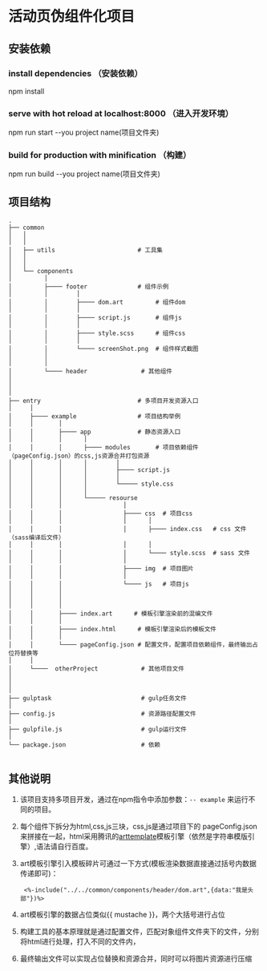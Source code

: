 # 活动页伪组件化项目


## 安装依赖

### install dependencies （安装依赖）
npm install

### serve with hot reload at localhost:8000 （进入开发环境）
npm run start --you project name(项目文件夹)

### build for production with minification （构建）
npm run build --you project name(项目文件夹)


## 项目结构

```
.
├── common   
│   │ 
│   │                      
│   ├── utils                       # 工具集
│   │                          
│   │
│   └── components                  
│         │
│         ├──── footer	            # 组件示例
│         │        │
│         │        ├──── dom.art	     # 组件dom
│         │        │
│         │        ├──── script.js       # 组件js
│         │        │
│         │        ├──── style.scss	     # 组件css         
│         │        │
│         │        └──── screenShot.png  # 组件样式截图
│         │ 
│         │ 
│         └──── header	             # 其他组件
│     
│      
│              
├── entry                           # 多项目开发资源入口   
│     │  
│     ├──── example                 # 项目结构举例
│     │       │ 
│     │       ├──── app             # 静态资源入口
│     │       │      │ 
│     │       │      ├──── modules       # 项目依赖组件（pageConfig.json）的css,js资源合并打包资源
│     │       │      │        │  
│     │       │      │        ├──── script.js  
│     │       │      │        │  
│     │       │      │        └───── style.css
│     │       │      │ 
│     │       │      └───── resourse 
│     │       │                 │ 
│     │       │                 ├──── css  # 项目css
│     │       │                 │      │
│     │       │                 │      ├──── index.css   # css 文件（sass编译后文件）
│     │       │                 │      │
│     │       │                 │      └──── style.scss  # sass 文件
│     │       │                 │ 
│     │       │                 ├──── img  # 项目图片
│     │       │                 │
│     │       │                 └──── js   # 项目js
│     │       │ 
│     │       │ 
│     │       │ 
│     │       ├──── index.art	   # 模板引擎渲染前的混编文件
│     │       │                 
│     │       ├──── index.html	    # 模板引擎渲染后的模板文件
│     │       │                 
│     │       └──── pageConfig.json # 配置文件，配置项目依赖组件，最终输出占位符替换等
│     │ 
│     └────  otherProject            # 其他项目文件 
│     
│
│
├── gulptask                         # gulp任务文件
│
├── config.js                        # 资源路径配置文件
│		
├── gulpfile.js                      # gulp运行文件
│ 
└── package.json                     # 依赖


```

## 其他说明

1. 该项目支持多项目开发，通过在npm指令中添加参数：`-- example` 来运行不同的项目。
2. 每个组件下拆分为html,css,js三块，css,js是通过项目下的 pageConfig.json 来拼接在一起，html采用腾讯的[arttemplate](https://www.awesomes.cn/repo/aui/arttemplate)模板引擎（依然是字符串模版引擎）,语法请自行百度。
3. art模板引擎引入模板碎片可通过一下方式(模板渲染数据直接通过括号内数据传递即可)：

		<%-include("../../common/components/header/dom.art",{data:"我是头部"})%>
4.  art模板引擎的数据占位类似{{ mustache }}，两个大括号进行占位
5.  构建工具的基本原理就是通过配置文件，匹配对象组件文件夹下的文件，分别将html进行处理，打入不同的文件内，
6.  最终输出文件可以实现占位替换和资源合并，同时可以将图片资源进行压缩

